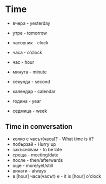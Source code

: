 # Time

- вчера - yesterday
- утре - tomorrow


- часовник - clock
- чаcа - o'clock
- час - hour
- минута - minute
- секунда - second


- календар - calendar
- година - year
- седмица - week

## Time in conversation

- колко е часът(часa)? - What time is it?
- побързай - Hurry up
- закъснявам - to be late
- среща - meeting/date
- после - then/afterwards
- още - more/yet/still
- винаги - always
- в [hour] часа(часът) е - it is [hour] o'clock